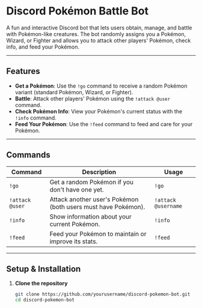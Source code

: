 # Discord Pokémon Battle Bot

A fun and interactive Discord bot that lets users obtain, manage, and battle with Pokémon-like creatures. The bot randomly assigns you a Pokémon, Wizard, or Fighter and allows you to attack other players' Pokémon, check info, and feed your Pokémon.

---

## Features

- **Get a Pokémon**: Use the `!go` command to receive a random Pokémon variant (standard Pokémon, Wizard, or Fighter).
- **Battle**: Attack other players' Pokémon using the `!attack @user` command.
- **Check Pokémon Info**: View your Pokémon's current status with the `!info` command.
- **Feed Your Pokémon**: Use the `!feed` command to feed and care for your Pokémon.

---

## Commands

| Command          | Description                                            | Usage                  |
|------------------|--------------------------------------------------------|------------------------|
| `!go`            | Get a random Pokémon if you don't have one yet.       | `!go`                  |
| `!attack @user`  | Attack another user's Pokémon (both users must have Pokémon). | `!attack @username`    |
| `!info`          | Show information about your current Pokémon.          | `!info`                |
| `!feed`          | Feed your Pokémon to maintain or improve its stats.   | `!feed`                |

---

## Setup & Installation

1. **Clone the repository**  
   ```bash
   git clone https://github.com/yourusername/discord-pokemon-bot.git
   cd discord-pokemon-bot

